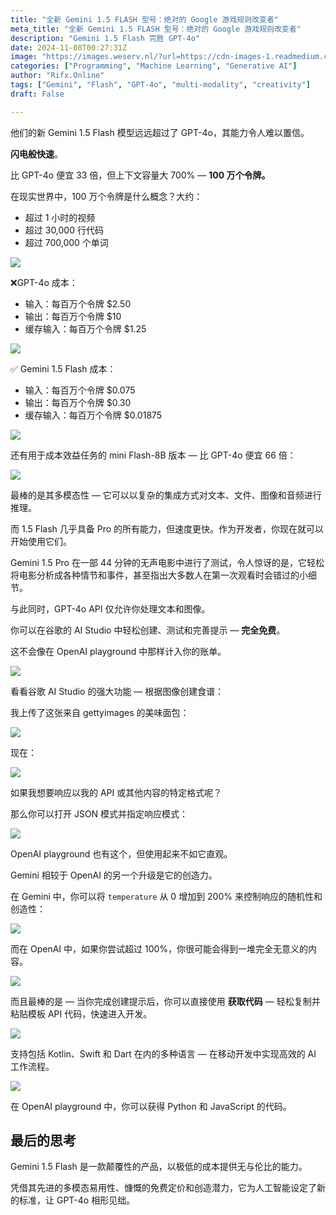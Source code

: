 ```yaml
---
title: "全新 Gemini 1.5 FLASH 型号：绝对的 Google 游戏规则改变者"
meta_title: "全新 Gemini 1.5 FLASH 型号：绝对的 Google 游戏规则改变者"
description: "Gemini 1.5 Flash 完胜 GPT-4o"
date: 2024-11-08T00:27:31Z
image: "https://images.weserv.nl/?url=https://cdn-images-1.readmedium.com/v2/resize:fit:800/0*Reb1owOmiw5DFd4A.png"
categories: ["Programming", "Machine Learning", "Generative AI"]
author: "Rifx.Online"
tags: ["Gemini", "Flash", "GPT-4o", "multi-modality", "creativity"]
draft: False

---
```


他们的新 Gemini 1\.5 Flash 模型远远超过了 GPT\-4o，其能力令人难以置信。

**闪电般快速**。



比 GPT\-4o 便宜 33 倍，但上下文容量大 700% — **100 万个令牌。**

在现实世界中，100 万个令牌是什么概念？大约：

* 超过 1 小时的视频
* 超过 30,000 行代码
* 超过 700,000 个单词

![](https://images.weserv.nl/?url=https://cdn-images-1.readmedium.com/v2/resize:fit:800/0*E1XIOcpWfeqOZSZC.jpg)

❌GPT\-4o 成本：

* 输入：每百万个令牌 $2\.50
* 输出：每百万个令牌 $10
* 缓存输入：每百万个令牌 $1\.25

![](https://images.weserv.nl/?url=https://cdn-images-1.readmedium.com/v2/resize:fit:800/0*XM3hFyS_PCcuv8Px.png)

✅ Gemini 1\.5 Flash 成本：

* 输入：每百万个令牌 $0\.075
* 输出：每百万个令牌 $0\.30
* 缓存输入：每百万个令牌 $0\.01875

![](https://images.weserv.nl/?url=https://cdn-images-1.readmedium.com/v2/resize:fit:800/0*d-1ioFlCxW3LB4SL.png)

还有用于成本效益任务的 mini Flash\-8B 版本 — 比 GPT\-4o 便宜 66 倍：

![](https://images.weserv.nl/?url=https://cdn-images-1.readmedium.com/v2/resize:fit:800/0*5B5ybLzTr7penwms.png)

最棒的是其多模态性 — 它可以以复杂的集成方式对文本、文件、图像和音频进行推理。

而 1\.5 Flash 几乎具备 Pro 的所有能力，但速度更快。作为开发者，你现在就可以开始使用它们。

Gemini 1\.5 Pro 在一部 44 分钟的无声电影中进行了测试，令人惊讶的是，它轻松将电影分析成各种情节和事件，甚至指出大多数人在第一次观看时会错过的小细节。

与此同时，GPT\-4o API 仅允许你处理文本和图像。

你可以在谷歌的 AI Studio 中轻松创建、测试和完善提示 — **完全免费**。

这不会像在 OpenAI playground 中那样计入你的账单。

![](https://images.weserv.nl/?url=https://cdn-images-1.readmedium.com/v2/resize:fit:800/0*5BKejWrJvrsEWIjc.png)

看看谷歌 AI Studio 的强大功能 — 根据图像创建食谱：

我上传了这张来自 gettyimages 的美味面包：

![](https://images.weserv.nl/?url=https://cdn-images-1.readmedium.com/v2/resize:fit:800/0*fC5YL_dplJ9Od_vN.jpg)

现在：

![](https://images.weserv.nl/?url=https://cdn-images-1.readmedium.com/v2/resize:fit:800/0*GezbFh9KzFXRVhr3.png)

如果我想要响应以我的 API 或其他内容的特定格式呢？

那么你可以打开 JSON 模式并指定响应模式：

![](https://images.weserv.nl/?url=https://cdn-images-1.readmedium.com/v2/resize:fit:800/0*aRZuia7Iz_mI2s9b.png)

OpenAI playground 也有这个，但使用起来不如它直观。

Gemini 相较于 OpenAI 的另一个升级是它的创造力。

在 Gemini 中，你可以将 `temperature` 从 0 增加到 200% 来控制响应的随机性和创造性：

![](https://images.weserv.nl/?url=https://cdn-images-1.readmedium.com/v2/resize:fit:800/0*4AAFdAMfT_xyflmv.png)

而在 OpenAI 中，如果你尝试超过 100%，你很可能会得到一堆完全无意义的内容。

![](https://images.weserv.nl/?url=https://cdn-images-1.readmedium.com/v2/resize:fit:800/0*yzFQL69pyJmgE9UB.png)

而且最棒的是 — 当你完成创建提示后，你可以直接使用 **获取代码** — 轻松复制并粘贴模板 API 代码，快速进入开发。

![](https://images.weserv.nl/?url=https://cdn-images-1.readmedium.com/v2/resize:fit:800/0*xgaZfVe9b8WSBMmq.png)

支持包括 Kotlin、Swift 和 Dart 在内的多种语言 — 在移动开发中实现高效的 AI 工作流程。

![](https://images.weserv.nl/?url=https://cdn-images-1.readmedium.com/v2/resize:fit:800/0*AMkfKm-3KQRxnltO.png)

在 OpenAI playground 中，你可以获得 Python 和 JavaScript 的代码。

## 最后的思考

Gemini 1.5 Flash 是一款颠覆性的产品，以极低的成本提供无与伦比的能力。

凭借其先进的多模态易用性、慷慨的免费定价和创造潜力，它为人工智能设定了新的标准，让 GPT-4o 相形见绌。


